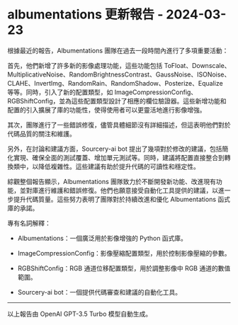 # albumentations 更新報告 - 2024-03-23

根據最近的報告，Albumentations 團隊在過去一段時間內進行了多項重要活動：



首先，他們新增了許多新的影像處理功能，這些功能包括 ToFloat、Downscale、MultiplicativeNoise、RandomBrightnessContrast、GaussNoise、ISONoise、CLAHE、InvertImg、RandomRain、RandomShadow、Posterize、Equalize 等等。同時，引入了新的配置類型，如 ImageCompressionConfig、RGBShiftConfig，並為這些配置類型設計了相應的欄位驗證器。這些新增功能和配置的引入擴展了庫的功能性，使得使用者可以更靈活地進行影像增強。



其次，團隊進行了一些錯誤修復，儘管具體細節沒有詳細描述，但這表明他們對於代碼品質的關注和維護。



另外，在討論和建議方面，Sourcery-ai bot 提出了幾項對於修改的建議，包括簡化實現、確保全面的測試覆蓋、增加單元測試等。同時，建議將配置直接整合到轉換類中，以降低複雜性。這些建議有助於提升代碼的可讀性和穩定性。



綜觀整個報告顯示，Albumentations 團隊致力於不斷開發新功能、改進現有功能，並對庫進行維護和錯誤修復。他們也願意接受自動化工具提供的建議，以進一步提升代碼質量。這些努力表明了團隊對於持續改進和優化 Albumentations 函式庫的承諾。



專有名詞解釋：

- Albumentations：一個廣泛用於影像增強的 Python 函式庫。

- ImageCompressionConfig：影像壓縮配置類型，用於控制影像壓縮的參數。

- RGBShiftConfig：RGB 通道位移配置類型，用於調整影像中 RGB 通道的數值範圍。

- Sourcery-ai bot：一個提供代碼審查和建議的自動化工具。



---



以上報告由 OpenAI GPT-3.5 Turbo 模型自動生成。